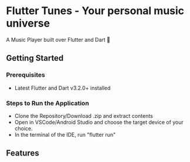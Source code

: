 # Flutter Tunes - Your personal music universe

A Music Player built over Flutter and Dart 🚀

## Getting Started

### Prerequisites
- Latest Flutter and Dart v3.2.0+ installed

### Steps to Run the Application
- Clone the Repository/Download .zip and extract contents
- Open in VSCode/Android Studio and choose the target device of your choice.
- In the terminal of the IDE, run "flutter run"


## Features
